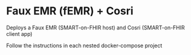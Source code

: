 # Faux EMR (fEMR) + Cosri

Deploys a Faux EMR (SMART-on-FHIR host) and Cosri (SMART-on-FHIR client app)

Follow the instructions in each nested docker-compose project
